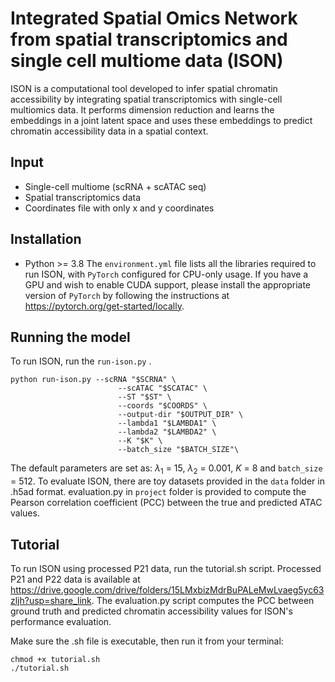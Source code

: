 # Integrated Spatial Omics Network from spatial transcriptomics and single cell multiome data (ISON)

ISON is a computational tool developed to infer spatial chromatin accessibility by integrating spatial transcriptomics with single-cell multiomics data. It performs dimension reduction and learns the embeddings in a joint latent space and uses these embeddings to predict chromatin accessibility data in a spatial context.

## Input

- Single-cell multiome (scRNA + scATAC seq)
- Spatial transcriptomics data
- Coordinates file with only x and y coordinates

## Installation

- Python >= 3.8 
The `environment.yml` file lists all the libraries required to run ISON, with `PyTorch` configured for CPU-only usage.
If you have a GPU and wish to enable CUDA support, please install the appropriate version of `PyTorch` by following the instructions at https://pytorch.org/get-started/locally.

## Running the model

To run ISON, run the `run-ison.py` .

```
python run-ison.py --scRNA "$SCRNA" \
                        --scATAC "$SCATAC" \
                        --ST "$ST" \
                        --coords "$COORDS" \
                        --output-dir "$OUTPUT_DIR" \
                        --lambda1 "$LAMBDA1" \
                        --lambda2 "$LAMBDA2" \
                        --K "$K" \
                        --batch_size "$BATCH_SIZE"\
```

The default parameters are set as: $\lambda_1$ = 15, $\lambda_2$ = 0.001, $K$ = 8 and `batch_size` = 512.
To evaluate ISON, there are toy datasets provided in the `data` folder in .h5ad format.  evaluation.py in `project` folder is provided to compute the Pearson correlation coefficient (PCC) between the true and predicted ATAC values.

## Tutorial

To run ISON using processed P21 data, run the tutorial.sh script. Processed P21 and P22 data is available at <https://drive.google.com/drive/folders/15LMxbizMdrBuPALeMwLvaeg5yc63zljh?usp=share_link>. The evaluation.py script computes the PCC between ground truth and predicted chromatin accessibility values for ISON's performance evaluation.

Make sure the .sh file is executable, then run it from your terminal:

```
chmod +x tutorial.sh
./tutorial.sh
```
